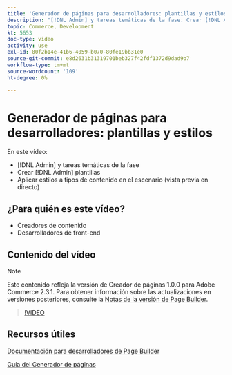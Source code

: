 ```yaml
---
title: 'Generador de páginas para desarrolladores: plantillas y estilos'
description: "[!DNL Admin] y tareas temáticas de la fase. Crear [!DNL Admin] plantillas ​. Aplique estilos a los tipos de contenido del escenario (vista previa en directo)."
topic: Commerce, Development
kt: 5653
doc-type: video
activity: use
exl-id: 80f2b14e-41b6-4059-b070-80fe19bb31e0
source-git-commit: e8d2631b31319701beb327f42fdf1372d9dad9b7
workflow-type: tm+mt
source-wordcount: '109'
ht-degree: 0%

---
```


# Generador de páginas para desarrolladores: plantillas y estilos

En este vídeo:

- [!DNL Admin] y tareas temáticas de la fase
- Crear [!DNL Admin] plantillas &#x200B;
- Aplicar estilos a tipos de contenido en el escenario (vista previa en directo)

## ¿Para quién es este vídeo?

- Creadores de contenido
- Desarrolladores de front-end

## Contenido del vídeo

>[!NOTE]
>
>Este contenido refleja la versión de Creador de páginas 1.0.0 para Adobe Commerce 2.3.1. Para obtener información sobre las actualizaciones en versiones posteriores, consulte la [Notas de la versión de Page Builder](https://experienceleague.adobe.com/docs/commerce-admin/page-builder/release-notes.html).

>[!VIDEO](https://video.tv.adobe.com/v/35712?quality=12&learn=on)

## Recursos útiles

[Documentación para desarrolladores de Page Builder](https://developer.adobe.com/commerce/frontend-core/page-builder/)

[Guía del Generador de páginas](https://experienceleague.adobe.com/docs/commerce-admin/page-builder/introduction.html)
